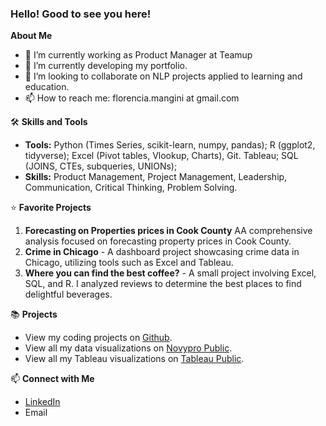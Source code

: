 ### Hello! Good to see you here!

**About Me**
 
- 🔭 I’m currently working as Product Manager at Teamup
- 🌱 I’m currently developing my portfolio.
- 👯 I’m looking to collaborate on NLP projects applied to learning and education.
- 📫 How to reach me: florencia.mangini at gmail.com


🛠 **Skills and Tools**

- **Tools:** Python (Times Series, scikit-learn, numpy, pandas); R (ggplot2, tidyverse); Excel (Pivot tables, Vlookup, Charts), Git. Tableau; SQL (JOINS, CTEs, subqueries, UNIONs); 
- **Skills:** Product Management, Project Management, Leadership, Communication, Critical Thinking, Problem Solving. 


⭐ **Favorite Projects**

1. **Forecasting on Properties prices in Cook County** AA comprehensive analysis focused on forecasting property prices in Cook County.
2. **Crime in Chicago** - A dashboard project showcasing crime data in Chicago, utilizing tools such as Excel and Tableau.
3. **Where you can find the best coffee?** - A small project involving Excel, SQL, and R. I analyzed reviews to determine the best places to find delightful beverages.



📚 **Projects**

- View my coding projects on [Github](#).
- View all my data visualizations on [Novypro Public](https://www.novypro.com/profile_projects/florencia).
- View all my Tableau visualizations on [Tableau Public](https://public.tableau.com/app/profile/florencia.mangini4871/vizzes).
 
📫 **Connect with Me**

- [LinkedIn](https://www.linkedin.com/in/flomangini/)
- Email
